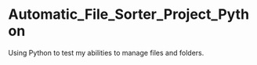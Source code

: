 # Automatic_File_Sorter_Project_Python
Using Python to test my abilities to manage files and folders.
